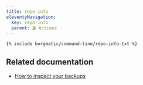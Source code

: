 ```yaml
---
title: repo-info
eleventyNavigation:
  key: repo-info
  parent: 🎬 Actions
---
```


```
{% include borgmatic/command-line/repo-info.txt %}
```


## Related documentation

 * [How to inspect your backups](https://torsion.org/borgmatic/how-to/inspect-your-backups/)
